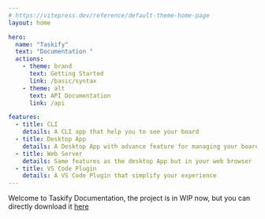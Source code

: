 ```yaml
---
# https://vitepress.dev/reference/default-theme-home-page
layout: home

hero:
  name: "Taskify"
  text: "Documentation "
  actions:
    - theme: brand
      text: Getting Started
      link: /basic/syntax
    - theme: alt
      text: API Documentation
      link: /api

features:
  - title: CLI
    details: A CLI app that help you to see your board
  - title: Desktop App
    details: A Desktop App with advance feature for managing your board
  - title: Web Server
    details: Same features as the desktop App but in your web browser
  - title: VS Code Plugin
    details: A VS Code Plugin that simplify your experience
---
```


Welcome to Taskify Documentation, the project is in WIP now, but you can directly download it [here](http://github.com/ElSombrero2/taskify.git)